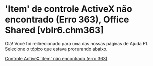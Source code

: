 
# 'Item' de controle ActiveX não encontrado (Erro 363), Office Shared [vblr6.chm363]

Olá! Você foi redirecionado para uma das nossas páginas de Ajuda F1. Selecione o tópico que estava procurando abaixo.

[Controle ActiveX 'item' não encontrado (erro 363)](http://msdn.microsoft.com/library/5c97e208-a788-f8af-6fd7-f80ab7728c12%28Office.15%29.aspx)
